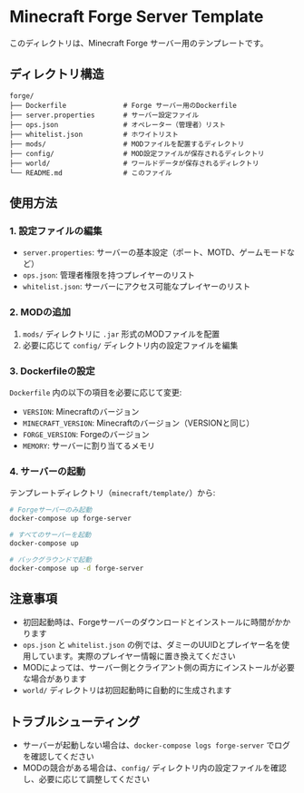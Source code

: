 # Minecraft Forge Server Template

このディレクトリは、Minecraft Forge サーバー用のテンプレートです。

## ディレクトリ構造

```
forge/
├── Dockerfile              # Forge サーバー用のDockerfile
├── server.properties       # サーバー設定ファイル
├── ops.json                # オペレーター（管理者）リスト
├── whitelist.json          # ホワイトリスト
├── mods/                   # MODファイルを配置するディレクトリ
├── config/                 # MOD設定ファイルが保存されるディレクトリ
├── world/                  # ワールドデータが保存されるディレクトリ
└── README.md               # このファイル
```

## 使用方法

### 1. 設定ファイルの編集

- `server.properties`: サーバーの基本設定（ポート、MOTD、ゲームモードなど）
- `ops.json`: 管理者権限を持つプレイヤーのリスト
- `whitelist.json`: サーバーにアクセス可能なプレイヤーのリスト

### 2. MODの追加

1. `mods/` ディレクトリに `.jar` 形式のMODファイルを配置
2. 必要に応じて `config/` ディレクトリ内の設定ファイルを編集

### 3. Dockerfileの設定

`Dockerfile` 内の以下の項目を必要に応じて変更:

- `VERSION`: Minecraftのバージョン
- `MINECRAFT_VERSION`: Minecraftのバージョン（VERSIONと同じ）
- `FORGE_VERSION`: Forgeのバージョン
- `MEMORY`: サーバーに割り当てるメモリ

### 4. サーバーの起動

テンプレートディレクトリ（`minecraft/template/`）から:

```bash
# Forgeサーバーのみ起動
docker-compose up forge-server

# すべてのサーバーを起動
docker-compose up

# バックグラウンドで起動
docker-compose up -d forge-server
```

## 注意事項

- 初回起動時は、Forgeサーバーのダウンロードとインストールに時間がかかります
- `ops.json` と `whitelist.json` の例では、ダミーのUUIDとプレイヤー名を使用しています。実際のプレイヤー情報に置き換えてください
- MODによっては、サーバー側とクライアント側の両方にインストールが必要な場合があります
- `world/` ディレクトリは初回起動時に自動的に生成されます

## トラブルシューティング

- サーバーが起動しない場合は、`docker-compose logs forge-server` でログを確認してください
- MODの競合がある場合は、`config/` ディレクトリ内の設定ファイルを確認し、必要に応じて調整してください

